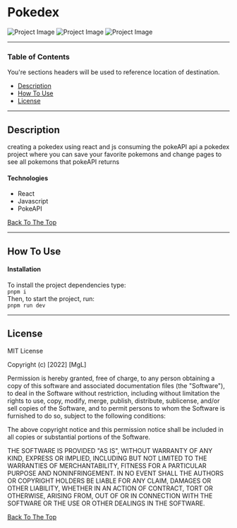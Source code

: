# Pokedex

![Project Image](https://user-images.githubusercontent.com/96927347/210912858-753f9fe6-dbc7-4fb6-875a-772a2e44184c.png)
![Project Image](https://user-images.githubusercontent.com/96927347/210912862-4d318fb7-05fc-4792-bf62-00bc64abdf6d.png)
![Project Image](https://user-images.githubusercontent.com/96927347/210912867-b9cc8b61-0ca0-4a79-8165-78f1e4700af7.png)



---

### Table of Contents
You're sections headers will be used to reference location of destination.

- [Description](#description)
- [How To Use](#how-to-use)
- [License](#license)

---

## Description

creating a pokedex using react and js consuming the pokeAPI api a pokedex project where you can save your
favorite pokemons and change pages to see all pokemons that pokeAPI returns


#### Technologies

- React
- Javascript
- PokeAPI

[Back To The Top](#read-me-template)

---

## How To Use

#### Installation
To install the project dependencies type:\
`pnpm i`\
Then, to start the project, run:\
`pnpm run dev`

---

## License

MIT License

Copyright (c) [2022] [MgL]

Permission is hereby granted, free of charge, to any person obtaining a copy
of this software and associated documentation files (the "Software"), to deal
in the Software without restriction, including without limitation the rights
to use, copy, modify, merge, publish, distribute, sublicense, and/or sell
copies of the Software, and to permit persons to whom the Software is
furnished to do so, subject to the following conditions:

The above copyright notice and this permission notice shall be included in all
copies or substantial portions of the Software.

THE SOFTWARE IS PROVIDED "AS IS", WITHOUT WARRANTY OF ANY KIND, EXPRESS OR
IMPLIED, INCLUDING BUT NOT LIMITED TO THE WARRANTIES OF MERCHANTABILITY,
FITNESS FOR A PARTICULAR PURPOSE AND NONINFRINGEMENT. IN NO EVENT SHALL THE
AUTHORS OR COPYRIGHT HOLDERS BE LIABLE FOR ANY CLAIM, DAMAGES OR OTHER
LIABILITY, WHETHER IN AN ACTION OF CONTRACT, TORT OR OTHERWISE, ARISING FROM,
OUT OF OR IN CONNECTION WITH THE SOFTWARE OR THE USE OR OTHER DEALINGS IN THE
SOFTWARE.

[Back To The Top](#read-me-template)
